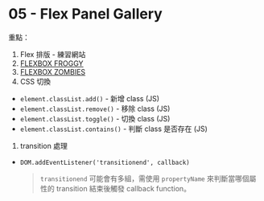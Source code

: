 # 05 - Flex Panel Gallery

重點：
1. Flex 排版 - 練習網站
  1. [FLEXBOX FROGGY](https://flexboxfroggy.com)
  2. [FLEXBOX ZOMBIES](https://geddski.teachable.com/p/flexbox-zombies)
1. CSS 切換
  - `element.classList.add()` - 新增 class (JS)
  - `element.classList.remove()` - 移除 class (JS)
  - `element.classList.toggle()` - 切換 class (JS)
  - `element.classList.contains()` - 判斷 class 是否存在 (JS)
1. transition 處理
  - `DOM.addEventListener('transitionend', callback)`
      > `transitionend` 可能會有多組，需使用 `propertyName` 來判斷當哪個屬性的 transition 結束後觸發 callback function。